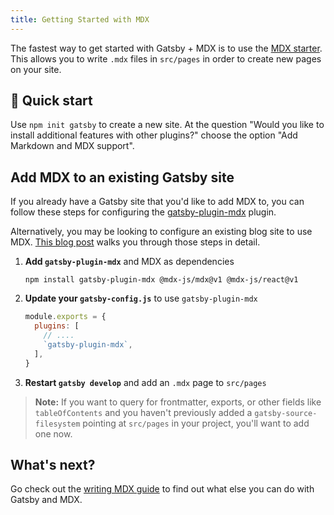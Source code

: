 ```yaml
---
title: Getting Started with MDX
---
```


The fastest way to get started with Gatsby + MDX is to use the [MDX
starter](https://github.com/gatsbyjs/gatsby-starter-mdx-basic). This
allows you to write `.mdx` files in `src/pages` in order to create new pages on
your site.

## 🚀 Quick start

Use `npm init gatsby` to create a new site. At the question "Would you like to install additional features with other plugins?" choose the option "Add Markdown and MDX support".

## Add MDX to an existing Gatsby site

If you already have a Gatsby site that you'd like to add MDX to, you
can follow these steps for configuring the [gatsby-plugin-mdx](/plugins/gatsby-plugin-mdx/) plugin.

Alternatively, you may be looking to configure an existing blog site to use MDX. [This blog post](/blog/2019-11-21-how-to-convert-an-existing-gatsby-blog-to-use-mdx/) walks you through those steps in detail.

1. **Add `gatsby-plugin-mdx`** and MDX as dependencies

   ```shell
   npm install gatsby-plugin-mdx @mdx-js/mdx@v1 @mdx-js/react@v1
   ```

2. **Update your `gatsby-config.js`** to use `gatsby-plugin-mdx`

   ```javascript:title=gatsby-config.js
   module.exports = {
     plugins: [
       // ....
       `gatsby-plugin-mdx`,
     ],
   }
   ```

3. **Restart `gatsby develop`** and add an `.mdx` page to `src/pages`

> **Note:** If you want to query for frontmatter, exports, or other fields like
> `tableOfContents` and you haven't previously added a `gatsby-source-filesystem`
> pointing at `src/pages` in your project, you'll want to add one now.

<EggheadEmbed
  lessonLink="https://egghead.io/lessons/gatsby-set-up-a-gatsby-site-to-use-mdx-with-gatsby-plugin-mdx-with-a-default-layout"
  lessonTitle="Set up a Gatsby site to use MDX with gatsby-plugin-mdx with a default layout"
/>

## What's next?

Go check out the [writing MDX guide](/docs/mdx/writing-pages/) to find out what else you can do
with Gatsby and MDX.

